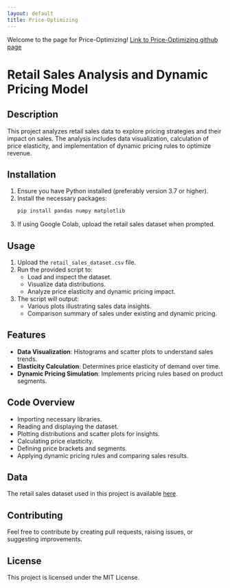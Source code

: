 ```yaml
---
layout: default
title: Price-Optimizing
---
```


Welcome to the page for Price-Optimizing! [Link to Price-Optimizing github page](https://github.com/SaMoAAlamdari/Price-Optimizing)

# Retail Sales Analysis and Dynamic Pricing Model

## Description
This project analyzes retail sales data to explore pricing strategies and their impact on sales. The analysis includes data visualization, calculation of price elasticity, and implementation of dynamic pricing rules to optimize revenue.

## Installation
1. Ensure you have Python installed (preferably version 3.7 or higher).
2. Install the necessary packages:
    ```bash
    pip install pandas numpy matplotlib
    ```
3. If using Google Colab, upload the retail sales dataset when prompted.

## Usage
1. Upload the `retail_sales_dataset.csv` file.
2. Run the provided script to:
    - Load and inspect the dataset.
    - Visualize data distributions.
    - Analyze price elasticity and dynamic pricing impact.
3. The script will output:
    - Various plots illustrating sales data insights.
    - Comparison summary of sales under existing and dynamic pricing.

## Features
- **Data Visualization**: Histograms and scatter plots to understand sales trends.
- **Elasticity Calculation**: Determines price elasticity of demand over time.
- **Dynamic Pricing Simulation**: Implements pricing rules based on product segments.

## Code Overview
- Importing necessary libraries.
- Reading and displaying the dataset.
- Plotting distributions and scatter plots for insights.
- Calculating price elasticity.
- Defining price brackets and segments.
- Applying dynamic pricing rules and comparing sales results.

## Data
The retail sales dataset used in this project is available [here](https://github.com/SaMoAAlamdari/Price-Optimizing/blob/main/retail_sales_dataset.csv).

## Contributing
Feel free to contribute by creating pull requests, raising issues, or suggesting improvements.

## License
This project is licensed under the MIT License.
